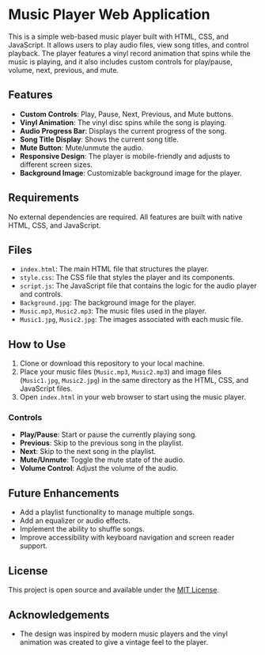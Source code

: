 # Music Player Web Application

This is a simple web-based music player built with HTML, CSS, and JavaScript. It allows users to play audio files, view song titles, and control playback. The player features a vinyl record animation that spins while the music is playing, and it also includes custom controls for play/pause, volume, next, previous, and mute.

## Features
- **Custom Controls**: Play, Pause, Next, Previous, and Mute buttons.
- **Vinyl Animation**: The vinyl disc spins while the song is playing.
- **Audio Progress Bar**: Displays the current progress of the song.
- **Song Title Display**: Shows the current song title.
- **Mute Button**: Mute/unmute the audio.
- **Responsive Design**: The player is mobile-friendly and adjusts to different screen sizes.
- **Background Image**: Customizable background image for the player.

## Requirements
No external dependencies are required. All features are built with native HTML, CSS, and JavaScript.

## Files
- `index.html`: The main HTML file that structures the player.
- `style.css`: The CSS file that styles the player and its components.
- `script.js`: The JavaScript file that contains the logic for the audio player and controls.
- `Background.jpg`: The background image for the player.
- `Music.mp3`, `Music2.mp3`: The music files used in the player.
- `Music1.jpg`, `Music2.jpg`: The images associated with each music file.

## How to Use
1. Clone or download this repository to your local machine.
2. Place your music files (`Music.mp3`, `Music2.mp3`) and image files (`Music1.jpg`, `Music2.jpg`) in the same directory as the HTML, CSS, and JavaScript files.
3. Open `index.html` in your web browser to start using the music player.

### Controls
- **Play/Pause**: Start or pause the currently playing song.
- **Previous**: Skip to the previous song in the playlist.
- **Next**: Skip to the next song in the playlist.
- **Mute/Unmute**: Toggle the mute state of the audio.
- **Volume Control**: Adjust the volume of the audio.

## Future Enhancements
- Add a playlist functionality to manage multiple songs.
- Add an equalizer or audio effects.
- Implement the ability to shuffle songs.
- Improve accessibility with keyboard navigation and screen reader support.

## License
This project is open source and available under the [MIT License](LICENSE).

## Acknowledgements
- The design was inspired by modern music players and the vinyl animation was created to give a vintage feel to the player.
